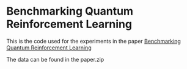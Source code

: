 # Benchmarking Quantum Reinforcement Learning

This is the code used for the experiments in the paper [Benchmarking Quantum Reinforcement Learning](https://arxiv.org/abs/2502.04909)

The data can be found in the paper.zip